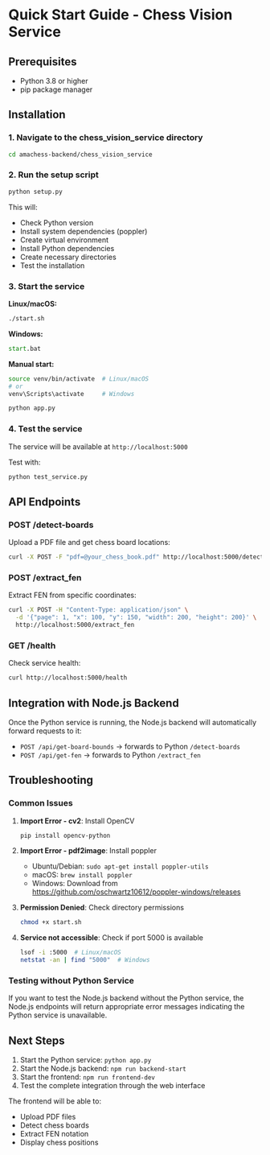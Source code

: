 # Quick Start Guide - Chess Vision Service

## Prerequisites
- Python 3.8 or higher
- pip package manager

## Installation

### 1. Navigate to the chess_vision_service directory
```bash
cd amachess-backend/chess_vision_service
```

### 2. Run the setup script
```bash
python setup.py
```

This will:
- Check Python version
- Install system dependencies (poppler)
- Create virtual environment
- Install Python dependencies
- Create necessary directories
- Test the installation

### 3. Start the service

**Linux/macOS:**
```bash
./start.sh
```

**Windows:**
```cmd
start.bat
```

**Manual start:**
```bash
source venv/bin/activate  # Linux/macOS
# or
venv\Scripts\activate     # Windows

python app.py
```

### 4. Test the service

The service will be available at `http://localhost:5000`

Test with:
```bash
python test_service.py
```

## API Endpoints

### POST /detect-boards
Upload a PDF file and get chess board locations:
```bash
curl -X POST -F "pdf=@your_chess_book.pdf" http://localhost:5000/detect-boards
```

### POST /extract_fen
Extract FEN from specific coordinates:
```bash
curl -X POST -H "Content-Type: application/json" \
  -d '{"page": 1, "x": 100, "y": 150, "width": 200, "height": 200}' \
  http://localhost:5000/extract_fen
```

### GET /health
Check service health:
```bash
curl http://localhost:5000/health
```

## Integration with Node.js Backend

Once the Python service is running, the Node.js backend will automatically forward requests to it:

- `POST /api/get-board-bounds` → forwards to Python `/detect-boards`
- `POST /api/get-fen` → forwards to Python `/extract_fen`

## Troubleshooting

### Common Issues

1. **Import Error - cv2**: Install OpenCV
   ```bash
   pip install opencv-python
   ```

2. **Import Error - pdf2image**: Install poppler
   - Ubuntu/Debian: `sudo apt-get install poppler-utils`
   - macOS: `brew install poppler`
   - Windows: Download from https://github.com/oschwartz10612/poppler-windows/releases

3. **Permission Denied**: Check directory permissions
   ```bash
   chmod +x start.sh
   ```

4. **Service not accessible**: Check if port 5000 is available
   ```bash
   lsof -i :5000  # Linux/macOS
   netstat -an | find "5000"  # Windows
   ```

### Testing without Python Service

If you want to test the Node.js backend without the Python service, the Node.js endpoints will return appropriate error messages indicating the Python service is unavailable.

## Next Steps

1. Start the Python service: `python app.py`
2. Start the Node.js backend: `npm run backend-start`
3. Start the frontend: `npm run frontend-dev`
4. Test the complete integration through the web interface

The frontend will be able to:
- Upload PDF files
- Detect chess boards
- Extract FEN notation
- Display chess positions

